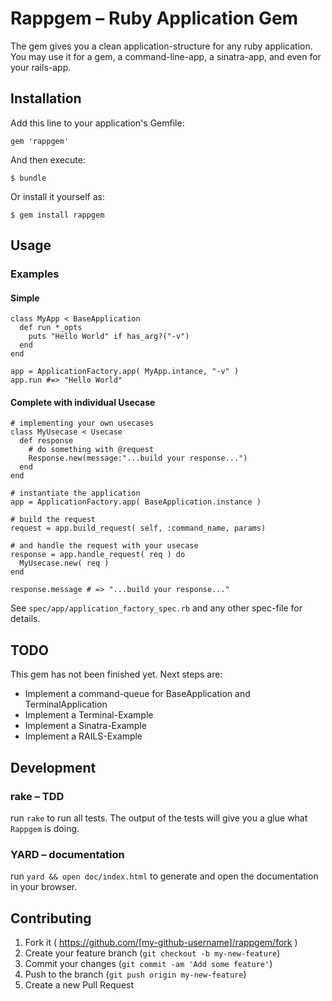 # Rappgem – Ruby Application Gem

The gem gives you a clean application-structure for any ruby
application. You may use it for a gem, a command-line-app, a
sinatra-app, and even for your rails-app.

## Installation

Add this line to your application's Gemfile:

    gem 'rappgem'

And then execute:

    $ bundle

Or install it yourself as:

    $ gem install rappgem


## Usage

### Examples

#### Simple

    class MyApp < BaseApplication
      def run *_opts
        puts "Hello World" if has_arg?("-v")
      end
    end

    app = ApplicationFactory.app( MyApp.intance, "-v" )
    app.run #=> "Hello World"

#### Complete with individual Usecase

    # implementing your own usecases
    class MyUsecase < Usecase
      def response
        # do something with @request
        Response.new(message:"...build your response...")
      end
    end

    # instantiate the application
    app = ApplicationFactory.app( BaseApplication.instance )

    # build the request
    request = app.build_request( self, :command_name, params)

    # and handle the request with your usecase
    response = app.handle_request( req ) do
      MyUsecase.new( req )
    end

    response.message # => "...build your response..."


See `spec/app/application_factory_spec.rb` and any other spec-file for
details.

## TODO

This gem has not been finished yet. Next steps are:

  * Implement a command-queue for BaseApplication and TerminalApplication
  * Implement a Terminal-Example
  * Implement a Sinatra-Example
  * Implement a RAILS-Example

## Development

### rake – TDD

run `rake` to run all tests. The output of the tests will give
you a glue what `Rappgem` is doing.


### YARD – documentation

run `yard && open doc/index.html` to generate and open the documentation
in your browser.


## Contributing

1. Fork it ( https://github.com/[my-github-username]/rappgem/fork )
2. Create your feature branch (`git checkout -b my-new-feature`)
3. Commit your changes (`git commit -am 'Add some feature'`)
4. Push to the branch (`git push origin my-new-feature`)
5. Create a new Pull Request
